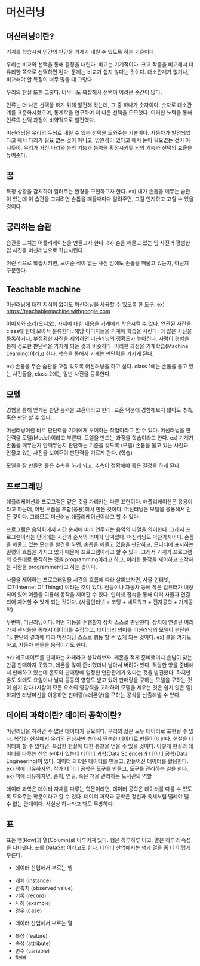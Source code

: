 # 머신러닝

## 머신러닝이란?
기계를 학습시켜 인간의 판단을 기계가 내릴 수 있도록 하는 기술이다.

우리는 비교와 선택을 통해 결정을 내린다.
비교는 기계적이다. 크고 작음을 비교해서 더 유리한 쪽으로 선택하면 된다.
문제는 비교가 쉽지 않다는 것이다.
대소관계가 없거나, 비교해야 할 특징이 너무 많을 떄 그렇다.

우리의 현실 또한 그렇다.
너무나도 복잡해서 선택이 어려운 순간이 많다.

인류는 더 나은 선택을 하기 위해 발전해 왔는데,
그 중 하나가 숫자이다.
숫자로 대소관계를 표준화시켰으며, 통계학을 연구하며 더 나은 선택을 도모했다.
이러한 노력을 통해 인류의 선택 과정이 비약적으로 발전했다.

머신러닝은 우리의 두뇌로 내릴 수 있는 선택을 도와주는 기술이다.
자동차가 발명되었다고 해서 다리가 필요 없는 것이 아니고,
망원경이 있다고 해서 눈이 필요없는 것이 아니듯이.
우리가 가진 다리와 눈의 기능과 능력을 확장시키듯 뇌의 기능과 선택의 효율을 높여준다.

## 꿈
특정 상황을 감지하여 알려주는 환경을 구현하고자 한다.
ex)
내가 손톱을 꺠무는 습관이 있는데
이 습관을 고치려면 손톱을 꺠물때마다 알려주면, 그걸 인지하고 고칠 수 있을 것이다.

## 궁리하는 습관
습관을 고치는 어플리케이션을 만들고자 한다.
ex)
손을 깨물고 있는 입 사진과 
평범한 입 사진을 머신러닝으로 학습시킨다.

이런 식으로 학습시키면, 보여준 적이 없는 사진 임에도 손톱을 깨물고 있는지, 아닌지 구분한다.

## Teachable machine
머신러닝에 대한 지식이 없어도 머신러닝을 사용할 수 있도록 한 도구.
ex) https://teachablemachine.withgoogle.com

이미지와 소리(오디오), 자세에 대한 내용을 기계에게 학습시킬 수 있다.
연관된 사진을 class에 한데 모아서 분류한다.
해당 이미지들을 기계에 학습을 시킨다.
더 많은 사진을 등록하거나, 부정확한 사진을 제외하면 머신러닝의 정확도가 높아진다.
사람이 경험을 통해 정교한 판단력을 가지게 되는 것과 비슷하다.
이러한 과정을 기계학습(Machine Learning)이라고 한다.
학습을 통해서 기계는 판단력을 가지게 된다.

ex) 손톱을 무슨 습관을 고칠 있도록 머신러닝을 하고 싶다.
class 1에는 손톱을 물고 있는 사진들을,
class 2에는 일반 사진을 등록한다.

## 모델
경험을 통해 얻게된 판단 능력을 교훈이라고 한다.
교훈 덕분에 경험해보지 않아도 추측, 혹은 판단 할 수 있다.

머신러닝이란 바로 판단력을 기계에게 부여하는 작업이라고 할 수 있다.
머신러닝을 판단력을 모델(Model)이라고 부른다.
모델을 만드는 과정을 학습이라고 한다.
ex)
기계가 손톱을 깨무는지 안깨무는지 판단하는 기준을 갖도록 (모델)
손톱을 물고 있는 사진과 안물고 있는 사진을 보여주어 판단력을 기르게 한다. (학습)

모델을 잘 만들면 좋은 추측을 하게 되고,
추측이 정확해야 좋은 결정을 하게 된다.

## 프로그래밍
애플리케이션과 프로그램은 같은 것을 가리키는 다른 표현이다.
애플리케이션은 응용이라고 하는데, 어떤 부품을 조합(응용)해서 만든 것이다. 
머신러닝은 모델을 응용해서 만든 것이다. 그러므로 머신러닝 애플리케이션이라고 할 수 있다.

프로그램은 음악회에서 시간 순서에 따라 연주되는 음악의 나열을 의미한다.
그래서 프로그램이라는 단어에는 시간과 순서의 의미가 담겨있다.
머신러닝도 마찬가지이다.
손톱을 깨물고 있는 모습을 발견을 하면, 손톱을 깨물고 있음을 판단하고, 모니터에 표시하는 일련의 흐름을 가지고 있기 때문에 프로그램이라고 할 수 있다.
그래서 기계가 프로그램의 흐름대로 동작하는 것을 programming이라고 하고,
이러한 동작을 제어하고 조작하는 사람을 programmer라고 하는 것이다.

사물을 제어하는 프로그래밍을 시간의 흐름에 따라 살펴보자면, 사물 인터넷, IOT(Internet Of Things) 이라는 것이 있다.
전등이나 자동차 등에 작은 컴퓨터가 내장되어 있어 어플을 이용해 동작을 제어할 수 있다.
인터넷 접속을 통해 여러 사물과 연결되어 제어할 수 있게 되는 것이다.
(사물인터넷 = 코딩 + 네트워크 + 전자공학 + 기계공학)

두번째, 머신러닝이다.
어떤 기능을 수행할지 장치 스스로 판단한다.
장치에 연결된 여러가지 센서들을 통해서 데이터를 수집하고, 데이터의 의미를 머신러닝의 모델이 판단한다.
판단의 결과에 따라 머신러닝 스스로 행동 할 수 있게 되는 것이다.
ex) 불을 켜기도 하고, 자동차 핸들을 움직이기도 한다.

ex) 
레모네이트를 판매하는 카페라고 생각해보자.
레몬을 적게 준비했더니 손님이 찾는만큼 판매하지 못했고,
레몬을 많이 준비했더니 남아서 버려야 했다.
적당한 양을 준비해서 판매하고 있는데
온도와 판매량에 일정한 연관관계가 있다는 것을 발견했다.
하지만 온도 외에도 요일이나 날짜 등등의 영향도 받고 있어 판매량을 구하는 모델을 구하는 것이 쉽지 않다.(사람이 모든 요소의 영향력을 고려하여 모델을 세우는 것은 쉽지 않은 일)
하지만 러닝머신을 이용하면 판매량(=레몬양)을 구하는 공식을 산출해낼 수 있다.

## 데이터 과학이란? 데이터 공학이란?
머신러닝을 하려면 수 많은 데이터가 필요하다.
우리의 삶은 모두 데이터로 표현될 수 있다.
복잡한 현실에서 우리의 관심사만 뽑아서 단순한 데이터로 만들어야 한다.
현실을 데이터화 할 수 있다면, 복잡한 현실에 대한 통찰을 얻을 수 있을 것이다.
이렇게 현실의 데이터를 다루는 산업 분야가 있는데
데이터 과학(Data Science)과 데이터 공학(Data Engineering)이 있다. 
데이터 과학은 데이터를 만들고, 만들어진 데이터를 활용한다.
ex) 
책에 비유하자면, 작가
데이터 공학은 도구를 만들고, 도구를 관리하는 일을 한다.
ex)
책에 비유하자면, 종이, 연필, 혹은 책을 관리하는 도서관의 역할

데이터 과학은 데이터 자체를 다루는 학문이라면, 데이터 공학은 데이터를 다룰 수 있도록 도와주는 학문이라고 할 수 있다.
데이터 과학과 공학은 정신과 육체처럼 뗄레야 뗄 수 없는 관계이다. 사실상 하나라고 봐도 무방하다.

## 표
표는 행(Row)과 열(Column)로 이루어져 있다.
행은 하루하루 이고, 열은 하루의 속성을 나타낸다.
표를 DataSet 이라고도 한다. 
데이터 산업에서는 행과 열을 좀 더 어렵게 부른다.

* 데이터 산업에서 부르는 행
- 개체 (instance)
- 관측치 (observed value)
- 기록 (record)
- 사례 (example)
- 경우 (case)

* 데이터 산업에서 부르는 열
- 특성 (feature)
- 속성 (attribute)
- 변수 (variable)
- field